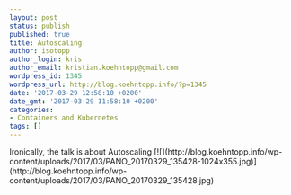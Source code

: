 ```yaml
---
layout: post
status: publish
published: true
title: Autoscaling
author: isotopp
author_login: kris
author_email: kristian.koehntopp@gmail.com
wordpress_id: 1345
wordpress_url: http://blog.koehntopp.info/?p=1345
date: '2017-03-29 12:58:10 +0200'
date_gmt: '2017-03-29 11:58:10 +0200'
categories:
- Containers and Kubernetes
tags: []
---
```

<p>Ironically, the talk is about Autoscaling [![](http://blog.koehntopp.info/wp-content/uploads/2017/03/PANO_20170329_135428-1024x355.jpg)](http://blog.koehntopp.info/wp-content/uploads/2017/03/PANO_20170329_135428.jpg)</p>
